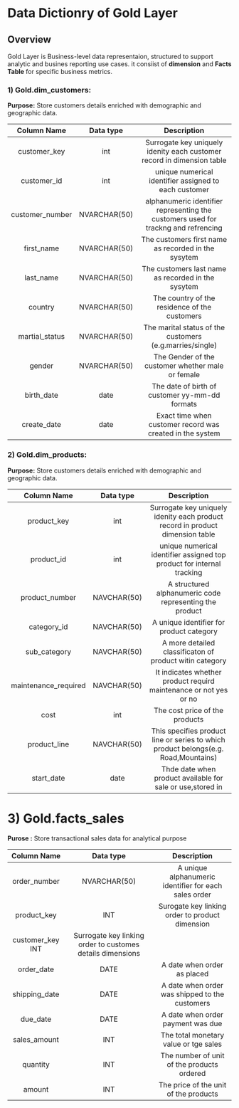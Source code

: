 # Data Dictionry of Gold Layer

## Overview
Gold Layer is Business-level data representaion, structured to support analytic and busines reporting use cases. it consiist of **dimension**
and **Facts Table** for specific business metrics.

### 1) Gold.dim_customers:
**Purpose:** Store customers details enriched with demographic and geographic data.

| Column Name       | Data type    | Description                                                                                                 |
|:-----------------:|:-----------: |:-----------------------------------------------------------------------------------------------------------:|
| customer_key      | int          | Surrogate key uniquely idenity each customer record in dimension table                                      |                                                          
| customer_id       | int          | unique numerical identifier assigned to each customer                                                       |
|customer_number    |NVARCHAR(50)  | alphanumeric identifier representing the customers used for trackng and refrencing                          |
|first_name         |NVARCHAR(50)  | The customers first name as recorded in the sysytem                                                         |
|last_name          |NVARCHAR(50)  | The customers last name as recorded in the sysytem                                                          |
|country            |NVARCHAR(50)  | The country of the residence of the customers                                                               |
|martial_status     |NVARCHAR(50)  | The marital status of the customers (e.g.marries/single)                                                    |
|gender             |NVARCHAR(50)  | The Gender of the customer whether male or female                                                           |
|birth_date         |date          | The date of birth of customer yy-mm-dd formats                                                              |  
|create_date        |date          | Exact time when customer record was created in the system                                                   | 

### 2) Gold.dim_products:
**Purpose:** Store customers details enriched with demographic and geographic data.

| Column Name         | Data type    | Description                                                                                                 |
|:-------------------:|:-----------: |:-----------------------------------------------------------------------------------------------------------:|
|product_key          |int           | Surrogate key uniquely idenity each product record in product dimension table                               |
|product_id           |int           | unique numerical identifier assigned top product for internal tracking                                      | 
|product_number       |NAVCHAR(50)   | A structured alphanumeric code representing the product                                                     |
|category_id          |NAVCHAR(50)   | A unique identifier for product category                                                                    |
|sub_category         |NAVCHAR(50)   | A more detailed classificaton of product witin category                                                     |
|maintenance_required |NAVCHAR(50)   | It indicates whether product requird maintenance or not yes or no                                           |
|cost                 |int           | The cost price of the products                                                                              |
|product_line         |NAVCHAR(50)   | This specifies product line or series to which product belongs(e.g. Road,Mountains)                         |
|start_date           |date          | Thde date when product available for sale or use,stored in                                                  |

# 3) Gold.facts_sales
**Purose :** Store transactional sales data for analytical purpose

| Column Name         | Data type    | Description                                                                                                 |
|:-------------------:|:-----------: |:-----------------------------------------------------------------------------------------------------------:|
|order_number         |NVARCHAR(50)  | A unique alphanumeric identifier for each sales order                                                       |
|product_key          |INT           | Surogate key linking order to product dimension                                                             |  
|customer_key         INT            | Surrogate key  linking order to customes details dimensions                                                 |
|order_date           |DATE          | A date when order as placed                                                                                 |
|shipping_date        |DATE          | A date when order was shipped to the customers                                                              |    
|due_date             |DATE          | A date when order payment was due                                                                           |
|sales_amount         |INT           | The total monetary value or tge sales                                                                       |
|quantity             |INT           | The number of unit of the products ordered                                                                  |
|amount               |INT           | The price of the unit of the products                                                                       |





























